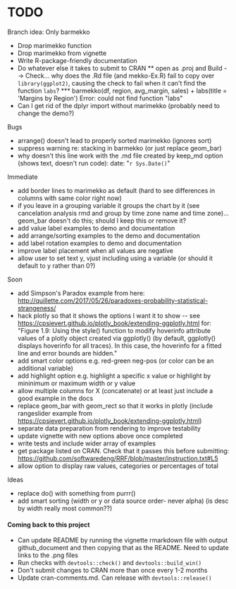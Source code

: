 # TODO

Branch idea: Only barmekko
* Drop marimekko function
* Drop marimekko from vignette
* Write R-package-friendly documentation
* Do whatever else it takes to submit to CRAN
** open as .proj and Build --> Check... why does the .Rd file (and mekko-Ex.R) fail to copy over `library(ggplot2)`, causing the check to fail when it can't find the function `labs`?
*** barmekko(df, region, avg_margin, sales) + labs(title = 'Margins by Region')
Error: could not find function "labs"
* Can I get rid of the dplyr import without marimekko (probably need to change the demo?)

Bugs
* arrange() doesn't lead to properly sorted marimekko (ignores sort)
* suppress warning re: stacking in barmekko (or just replace geom_bar)
* why doesn't this line work with the .md file created by keep_md option (shows text, doesn't run code):
    date: "`r Sys.Date()`"

Immediate
* add border lines to marimekko as default (hard to see differences in columns with same color right now)
* if you leave in a grouping variable it groups the chart by it (see cancelation analysis rmd and group by time zone name and time zone)... geom_bar doesn't do this; should I keep this or remove it?
* add value label examples to demo and documentation
* add arrange/sorting examples to the demo and documentation
* add label rotation examples to demo and documentation
* improve label placement when all values are negative
* allow user to set text y, vjust including using a variable (or should it default to y rather than 0?)

Soon
* add Simpson's Paradox example from here: http://quillette.com/2017/05/26/paradoxes-probability-statistical-strangeness/
* hack plotly so that it shows the options I want it to show
-- see https://cpsievert.github.io/plotly_book/extending-ggplotly.html for:
"Figure 1.9: Using the style() function to modify hoverinfo attribute values of a plotly object created via ggplotly() (by default, ggplotly() displays hoverinfo for all traces). In this case, the hoverinfo for a fitted line and error bounds are hidden."
* add smart color options e.g. red-green neg-pos (or color can be an additional variable)
* add highlight option e.g. highlight a specific x value or highlight by mininimum or maximum width or y value
* allow multiple columns for X (concatenate) or at least just include a good example in the docs
* replace geom_bar with geom_rect so that it works in plotly (include rangeslider example from
https://cpsievert.github.io/plotly_book/extending-ggplotly.html)
* separate data preparation from rendering to improve testability
* update vignette with new options above once completed
* write tests and include wider array of examples
* get package listed on CRAN. Check that it passes this before submitting: https://github.com/softwaredeng/RRF/blob/master/instruction.txt#L5
* allow option to display raw values, categories or percentages of total

Ideas
* replace do() with something from purrr()
* add smart sorting (width or y or data source order- never alpha) (is desc by width really most common??)

#### Coming back to this project
* Can update README by running the vignette rmarkdown file with output github_document
and then copying that as the README. Need to update links to the .png files
* Run checks with `devtools::check()` and `devtools::build_win()`
* Don't submit changes to CRAN more than once every 1-2 months
* Update cran-comments.md. Can release with `devtools::release()`
